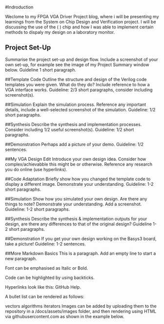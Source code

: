 #Indroduction 

Weclome to my FPGA VGA Driver Project blog, where i will be presenting my learnings from the System on Chip Design and Verification project. I will be discussing the use of the (  ) chip and how I was able to implement certain methods to dispaly my design on a laboratory monitor.

## Project Set-Up
Summarise the project set-up and design flow. Include a screenshot of your own set-up, for example see the image of my Project Summary window below. Guideline 1 short paragraph.


##Template Code
Outline the structure and design of the Verilog code templates you were given. What do they do? Include reference to how a VGA interface works. Guideline: 2/3 short paragraphs, consider including screenshot(s).

##Simulation
Explain the simulation process. Reference any important details, include a well-selected screenshot of the simulation. Guideline: 1/2 short paragraphs.

##Synthesis
Describe the synthesis and implementation processes. Consider including 1/2 useful screenshot(s). Guideline: 1/2 short paragraphs.

##Demonstration
Perhaps add a picture of your demo. Guideline: 1/2 sentences.

##My VGA Design Edit
Introduce your own design idea. Consider how complex/achievabble this might be or otherwise. Reference any research you do online (use hyperlinks).

##Code Adaptation
Briefly show how you changed the template code to display a different image. Demonstrate your understanding. Guideline: 1-2 short paragraphs.

##Simulation
Show how you simulated your own design. Are there any things to note? Demonstrate your understanding. Add a screenshot. Guideline: 1-2 short paragraphs.

##Synthesis
Describe the synthesis & implementation outputs for your design, are there any differences to that of the original design? Guideline 1-2 short paragraphs.

##Demonstration
If you get your own design working on the Basys3 board, take a picture! Guideline: 1-2 sentences.

##More Markdown Basics
This is a paragraph. Add an empty line to start a new paragraph.

Font can be emphasised as Italic or Bold.

Code can be highlighted by using backticks.

Hyperlinks look like this: GitHub Help.

A bullet list can be rendered as follows:

vectors
algorithms
iterators
Images can be added by uploading them to the repository in a /docs/assets/images folder, and then rendering using HTML via githubusercontent.com as shown in the example below.
